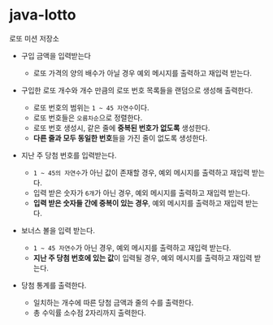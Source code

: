# java-lotto

로또 미션 저장소
- 구입 금액을 입력받는다
    - 로또 가격의 양의 배수가 아닐 경우 예외 메시지를 출력하고 재입력 받는다.
  

- 구입한 로또 개수와 개수 만큼의 로또 번호 목록들을 랜덤으로 생성해 출력한다.
    - 로또 번호의 범위는 `1 ~ 45 자연수`이다.
    - 로또 번호들은 `오름차순`으로 정렬한다.
    - 로또 번호 생성시, 같은 줄에 **중복된 번호가 없도록** 생성한다.
    - **다른 줄과 모두 동일한 번호**들을 가진 줄이 없도록 생성한다.
  

- 지난 주 당첨 번호를 입력받는다.
    - `1 ~ 45의 자연수`가 아닌 값이 존재할 경우, 예외 메시지를 출력하고 재입력 받는다.
    - 입력 받은 숫자가 `6개`가 아닌 경우, 예외 메시지를 출력하고 재입력 받는다.
    - **입력 받은 숫자들 간에 중복이 있는 경우**, 예외 메시지를 출력하고 재입력 받는다. 
  

- 보너스 볼을 입력 받는다.
    - `1 ~ 45 자연수`가 아닌 경우, 예외 메시지를 출력하고 재입력 받는다.
    - **지난 주 당첨 번호에 있는 값**이 입력될 경우, 예외 메시지를 출력하고 재입력 받는다.
  

- 당첨 통계를 출력한다.
  - 일치하는 개수에 따른 당첨 금액과 줄의 수를 출력한다.
  - 총 수익률 소수점 2자리까지 출력한다.

    
